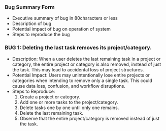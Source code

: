 ### Bug Summary Form

- Executive summary of bug in 80characters or less
- Description of bug
- Potential impact of bug on operation of system
- Steps to reproduce the bug

### BUG 1: Deleting the last task removes its project/category.
 - Description: When a user deletes the last remaining task in a project or category, the entire project or category is also removed, instead of just the task. This may lead to accidental loss of project structures.
 - Potential Impact: Users may unintentionally lose entire projects or categories when intending to remove only a single task. This could cause data loss, confusion, and workflow disruptions.
 - Steps to Reproduce:
   1. Create a project or category.
   2. Add one or more tasks to the project/category.
   3. Delete tasks one by one until only one remains.
   4. Delete the last remaining task.
   5. Observe that the entire project/category is removed instead of just the task.